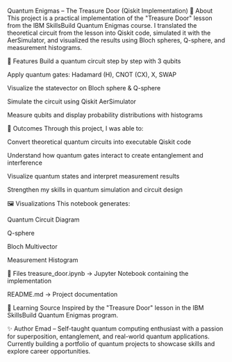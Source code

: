 Quantum Enigmas – The Treasure Door (Qiskit Implementation)
📌 About
This project is a practical implementation of the "Treasure Door" lesson from the IBM SkillsBuild Quantum Enigmas course.
I translated the theoretical circuit from the lesson into Qiskit code, simulated it with the AerSimulator, and visualized the results using Bloch spheres, Q-sphere, and measurement histograms.

🚀 Features
Build a quantum circuit step by step with 3 qubits

Apply quantum gates: Hadamard (H), CNOT (CX), X, SWAP

Visualize the statevector on Bloch sphere & Q-sphere

Simulate the circuit using Qiskit AerSimulator

Measure qubits and display probability distributions with histograms

🌟 Outcomes
Through this project, I was able to:

Convert theoretical quantum circuits into executable Qiskit code

Understand how quantum gates interact to create entanglement and interference

Visualize quantum states and interpret measurement results

Strengthen my skills in quantum simulation and circuit design

🖼️ Visualizations
This notebook generates:

Quantum Circuit Diagram

Q-sphere

Bloch Multivector

Measurement Histogram

📂 Files
treasure_door.ipynb → Jupyter Notebook containing the implementation

README.md → Project documentation

📖 Learning Source
Inspired by the "Treasure Door" lesson in the IBM SkillsBuild Quantum Enigmas program.

✨ Author
Emad – Self-taught quantum computing enthusiast with a passion for superposition, entanglement, and real-world quantum applications.
Currently building a portfolio of quantum projects to showcase skills and explore career opportunities.

